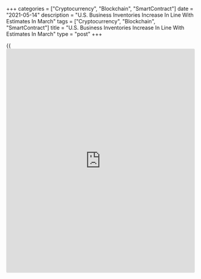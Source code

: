 +++
categories = ["Cryptocurrency", "Blockchain", "SmartContract"]
date = "2021-05-14"
description = "U.S. Business Inventories Increase In Line With Estimates In March"
tags = ["Cryptocurrency", "Blockchain", "SmartContract"]
title = "U.S. Business Inventories Increase In Line With Estimates In March"
type = "post"
+++

{{<iframe id="large-banner" src="https://www.bounty.group/#slide=24.0" width="100%" height="600" scrolling="no" style="border: 0px solid rgb(216, 221, 230); border-radius: 3px;">}}

The Commerce Department released a report on Friday showing
[business][1] inventories in the U.S. increased in line with economist
estimates in the month of March.

The report said business inventories rose by 0.3 percent in March after
climbing by an upwardly revised 0.6 percent in February.

Economists had expected business inventories to increase by 0.3 percent
compared to the 0.5 percent advance originally reported for the previous
month.

The uptick in business inventories came as wholesale inventories surged
up by 1.3 percent and manufacturing inventories climbed by 0.7 percent.

On the other hand, the report showed retail inventories tumbled by 1.4
percent, partly offsetting the increases in the other sectors.

The report also showed business sales spiked by 5.7 percent in March
after slumping by 1.6 percent in February.

Retail sales skyrocketed by 10.4 percent, while wholesale sales surged
up by 4.6 percent and manufacturing sales jumped by 2.1 percent.

With sales spiking by much more than inventories, the total business
inventories/sales ratio fell to 1.23 in March from 1.30 in February.

For comments and feedback [contact](https://www.playgroundfx.com/contact/): editorial@rtt[news](https://www.letsplayfx.com/blog/forex-news-website/).com

[Economic News][2]

 **What parts of the world are seeing the best (and worst) economic
performances lately? Click[here][3] to check out our [Econ Scorecard][3]
and find out! See up-to-the-moment [ranking](https://www.playgroundfx.com/blog/crypto-exchange-ranking/)s for the best and worst
performers in [GDP][4], [unemployment rate][5], [inflation][6] and much
more.**

   1. www.rtt[news](https://www.letsplayfx.com/blog/forex-news-website/).com/Content/Business.aspx
   2. www.rtt[news](https://www.letsplayfx.com/blog/forex-news-website/).com/Content/EconomicNews.aspx
   3. www.rtt[news](https://www.letsplayfx.com/blog/forex-news-website/).com/economic-scorecard/world-rank/PPI/highest-performance.aspx
   4. www.rtt[news](https://www.letsplayfx.com/blog/forex-news-website/).com/economic-scorecard/world-rank/GDP/highest-performance.aspx
   5. www.rtt[news](https://www.letsplayfx.com/blog/forex-news-website/).com/economic-scorecard/world-rank/unemployment-rate/lowest-performance.aspx
   6. www.rtt[news](https://www.letsplayfx.com/blog/forex-news-website/).com/economic-scorecard/world-rank/CPI/highest-performance.aspx